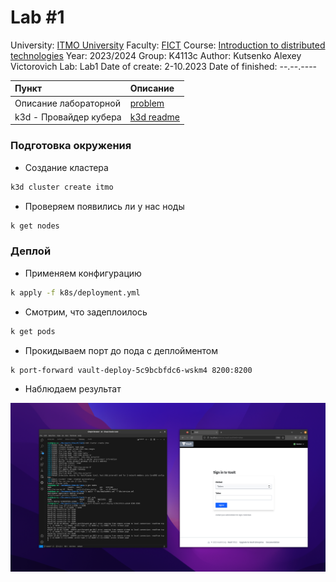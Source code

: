 # Lab #1

University: [ITMO University](https://itmo.ru/ru/)
Faculty: [FICT](https://fict.itmo.ru)
Course: [Introduction to distributed technologies](https://github.com/itmo-ict-faculty/introduction-to-distributed-technologies)
Year: 2023/2024
Group: K4113c
Author: Kutsenko Alexey Victorovich
Lab: Lab1
Date of create: 2-10.2023
Date of finished: --.--.----

| Пункт                  | Описание                  |
| :--------------------- | :------------------------ |
| Описание лабораторной  | [problem](docs/README.md) |
| k3d - Провайдер кубера | [k3d readme](docs/k3d.md) |


### Подготовка окружения

- Создание кластера

```bash
k3d cluster create itmo
```

- Проверяем появились ли у нас ноды

```bash
k get nodes
```

### Деплой

- Применяем конфигурацию

```bash
k apply -f k8s/deployment.yml
```

- Смотрим, что задеплоилось

```bash
k get pods
```

- Прокидываем порт до пода с деплойментом

```bash
k port-forward vault-deploy-5c9bcbfdc6-wskm4 8200:8200
```

- Наблюдаем результат

![](docs/screenshot.png)
